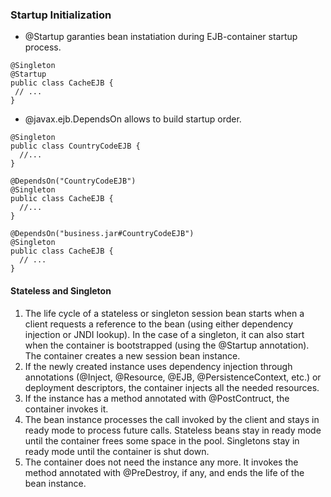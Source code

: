 ### Startup Initialization
* @Startup garanties bean instatiation during EJB-container startup process.
```
@Singleton
@Startup
public class CacheEJB {
 // ...
}
```
* @javax.ejb.DependsOn allows to build startup order.
```
@Singleton
public class CountryCodeEJB {
  //...
}

@DependsOn("CountryCodeEJB")
@Singleton
public class CacheEJB {
  //...
}

@DependsOn("business.jar#CountryCodeEJB")
@Singleton
public class CacheEJB {
  // ...
}
```
#### Stateless and Singleton
1. The life cycle of a stateless or singleton session bean starts when a client requests a reference to the bean (using either dependency injection or JNDI lookup). In the case of a singleton, it can also start when the container is bootstrapped (using the @Startup annotation). The container creates a new session bean instance.
2. If the newly created instance uses dependency injection through annotations (@Inject, @Resource, @EJB, @PersistenceContext, etc.) or deployment descriptors, the container injects all the needed resources.
3. If the instance has a method annotated with @PostContruct, the container invokes it.
4. The bean instance processes the call invoked by the client and stays in ready mode to process future calls. Stateless beans stay in ready mode until the container frees some space in the pool. Singletons stay in ready mode until the container is shut down.
5. The container does not need the instance any more. It invokes the method annotated with @PreDestroy, if any, and ends the life of the bean instance.
